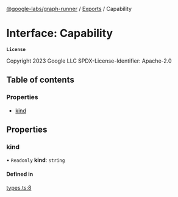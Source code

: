 [@google-labs/graph-runner](../README.md) / [Exports](../modules.md) / Capability

# Interface: Capability

**`License`**

Copyright 2023 Google LLC
SPDX-License-Identifier: Apache-2.0

## Table of contents

### Properties

- [kind](Capability.md#kind)

## Properties

### kind

• `Readonly` **kind**: `string`

#### Defined in

[types.ts:8](https://github.com/Chizobaonorh/labs-prototypes/blob/220f97e/seeds/graph-runner/src/types.ts#L8)
